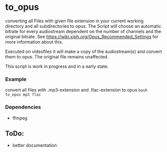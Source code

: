 # to_opus
converting all Files with given file extension in your current working directory and all subdirectories to opus. The Script will choose an automatic bitrate for every audiostream dependent on the number of channels and the original bitrate.
See https://wiki.xiph.org/Opus_Recommended_Settings for more information about this.

Executed on videofiles it will make a copy of the audiostream(s) and convert them to opus. The original file remains unaffected.

This script is work in progress and in a early state.

### Example
convert all files with .mp3-extension and .flac-extension to opus
```bash to_opus mp3 flac```

### Dependencies
- ffmpeg

## ToDo:
- better documentation
